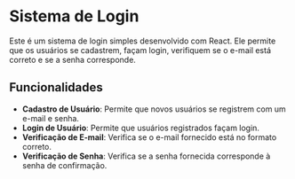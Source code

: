 # Sistema de Login

Este é um sistema de login simples desenvolvido com React. Ele permite que os usuários se cadastrem, façam login, verifiquem se o e-mail está correto e se a senha corresponde.

## Funcionalidades

- **Cadastro de Usuário**: Permite que novos usuários se registrem com um e-mail e senha.
- **Login de Usuário**: Permite que usuários registrados façam login.
- **Verificação de E-mail**: Verifica se o e-mail fornecido está no formato correto.
- **Verificação de Senha**: Verifica se a senha fornecida corresponde à senha de confirmação.

  
